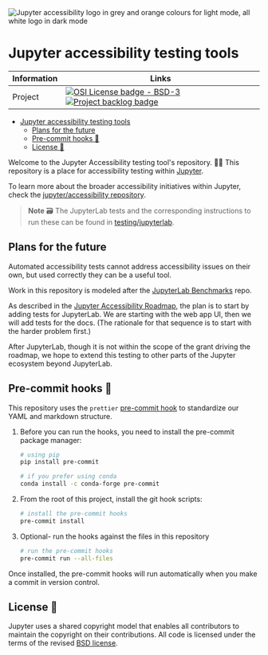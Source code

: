 <picture>
  <source media="(prefers-color-scheme: dark)" srcset="https://raw.githubusercontent.com/jupyter/accessibility/main/docs/_static/logos/JupAccessLight.svg">
  <source media="(prefers-color-scheme: light)" srcset="https://raw.githubusercontent.com/jupyter/accessibility/main/docs/_static/logos/JupAccessColor.svg">
  <img alt="Jupyter accessibility logo in grey and orange colours for light mode, all white logo in dark mode" src="https://raw.githubusercontent.com/jupyter/accessibility/main/docs/_static/logos/JupAccessColor.svg">
</picture>

# Jupyter accessibility testing tools

<!-- prettier-ignore-start -->
<!-- ignoring because prettier by default adds loads of spaces -->
Information | Links
---------|----------
 Project | [![OSI License badge - BSD-3](https://img.shields.io/badge/License-BSD%203--Clause%20📃-gray.svg?colorA=2D2A56&colorB=5936D9&style=flat.svg)](https://opensource.org/licenses/BSD-3-Clause) [![Project backlog badge](https://img.shields.io/badge/Backlog-GitHub%20Board%20🗃️-gray.svg?colorA=2D2A56&colorB=A7B2F2&style=flat.svg)](https://github.com/orgs/Quansight-Labs/projects/8/views/1)
<!-- prettier-ignore-end -->

- [Jupyter accessibility testing tools](#jupyter-accessibility-testing-tools)
  - [Plans for the future](#plans-for-the-future)
  - [Pre-commit hooks 🧹](#pre-commit-hooks-)
  - [License 📖](#license-)

Welcome to the Jupyter Accessibility testing tool's repository. 👋🏽
This repository is a place for accessibility testing within [Jupyter](https://jupyter.org).

To learn more about the broader accessibility initiatives within Jupyter, check the [jupyter/accessibility repository][jupyter-accesibility].

> **Note**
> 🗃 The JupyterLab tests and the corresponding instructions to run these can be found in [testing/jupyterlab](testing/jupyterlab).

## Plans for the future

Automated accessibility tests cannot address accessibility issues on their own, but used correctly they can be a useful tool.

Work in this repository is modeled after the [JupyterLab Benchmarks](https://github.com/jupyterlab/benchmarks/) repo.

As described in the [Jupyter Accessibility Roadmap](https://github.com/jupyter/accessibility/blob/main/docs/funding/czi-grant-roadmap.md),
the plan is to start by adding tests for JupyterLab.
We are starting with the web app UI, then we will add tests for the docs.
(The rationale for that sequence is to start with the harder problem first.)

After JupyterLab, though it is not within the scope of the grant driving the roadmap,
we hope to extend this testing to other parts of the Jupyter ecosystem beyond JupyterLab.

## Pre-commit hooks 🧹

This repository uses the `prettier` [pre-commit hook](https://pre-commit.com/) to standardize our YAML and markdown structure.

1. Before you can run the hooks, you need to install the pre-commit package manager:

   ```bash
   # using pip
   pip install pre-commit

   # if you prefer using conda
   conda install -c conda-forge pre-commit
   ```

2. From the root of this project, install the git hook scripts:

   ```bash
   # install the pre-commit hooks
   pre-commit install
   ```

3. Optional- run the hooks against the files in this repository

   ```bash
   # run the pre-commit hooks
   pre-commit run --all-files
   ```

Once installed, the pre-commit hooks will run automatically when you make a commit in version control.

## License 📖

Jupyter uses a shared copyright model that enables all contributors to maintain the copyright on their contributions.
All code is licensed under the terms of the revised [BSD license](https://opensource.org/licenses/BSD-3-Clause).

<!-- links -->

[jupyter-accesibility]: https://github.com/jupyter/accessibility
